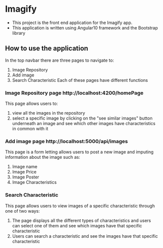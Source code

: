 # Imagify
- This project is the front end application for the Imagify app.
- This application is written using Angular10 framework and the Bootstrap library

## How to use the application
In the top navbar there are three pages to navigate to:
1. Image Repository
2. Add image
3. Search Characteristic
Each of these pages have different functions

### Image Repository page http://localhost:4200/homePage
This page allows users to:
1.  view all the images in the repository
2.  select a specific image by clicking on the "see similar images" button underneath an image and see which other images have characteristics in common with it

### Add image page http://localhost:5000/api/images
This page is a form letting allows users to post a new image and imputing information about the image such as:
1. Image name
2. Image Price
3. Image Poster
4. Image Characteristics

### Search Characteristic
This page allows users to view images of a specific characteristic through one of two ways:
1.	The page displays all the different types of characteristics and users can select one of them and see which images have that specific characteristic
2.	Users can search a characteristic and see the images have that specific characteristic
